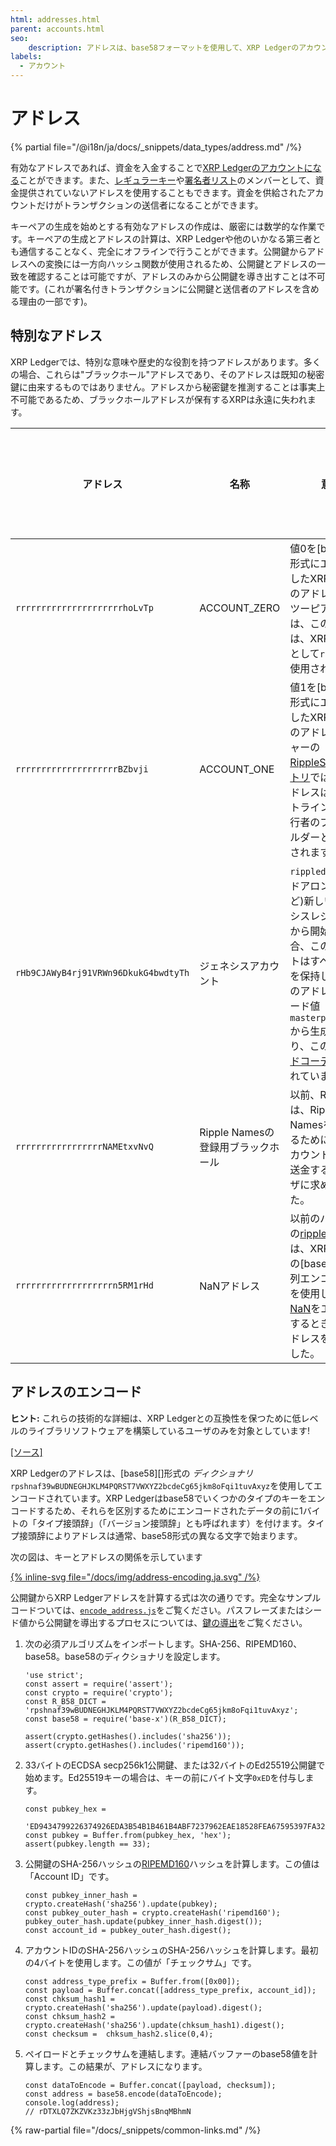```yaml
---
html: addresses.html
parent: accounts.html
seo:
    description: アドレスは、base58フォーマットを使用して、XRP Ledgerのアカウントを一意に識別します。
labels:
  - アカウント
---
```

# アドレス

{% partial file="/@i18n/ja/docs/_snippets/data_types/address.md" /%}

有効なアドレスであれば、資金を入金することで[XRP Ledgerのアカウントになる](index.md#creating-accounts)ことができます。また、[レギュラーキー](cryptographic-keys.md)や[署名者リスト](multi-signing.md)のメンバーとして、資金提供されていないアドレスを使用することもできます。資金を供給されたアカウントだけがトランザクションの送信者になることができます。

キーペアの生成を始めとする有効なアドレスの作成は、厳密には数学的な作業です。キーペアの生成とアドレスの計算は、XRP Ledgerや他のいかなる第三者とも通信することなく、完全にオフラインで行うことができます。公開鍵からアドレスへの変換には一方向ハッシュ関数が使用されるため、公開鍵とアドレスの一致を確認することは可能ですが、アドレスのみから公開鍵を導き出すことは不可能です。(これが署名付きトランザクションに公開鍵と送信者のアドレスを含める理由の一部です)。


## 特別なアドレス

XRP Ledgerでは、特別な意味や歴史的な役割を持つアドレスがあります。多くの場合、これらは"ブラックホール"アドレスであり、そのアドレスは既知の秘密鍵に由来するものではありません。アドレスから秘密鍵を推測することは事実上不可能であるため、ブラックホールアドレスが保有するXRPは永遠に失われます。

| アドレス                       | 名称 | 意味 | ブラック ホール? |
|-------------------------------|-----|-----|----------------|
| `rrrrrrrrrrrrrrrrrrrrrhoLvTp` | ACCOUNT\_ZERO | 値0を[base58][]形式にエンコードしたXRP Ledgerのアドレス。ピアツーピア通信では、このアドレスは、XRPの発行者として`rippled`で使用されます。 | はい |
| `rrrrrrrrrrrrrrrrrrrrBZbvji`  | ACCOUNT\_ONE | 値1を[base58][]形式にエンコードしたXRP Ledgerのアドレス。レジャーの[RippleStateエントリ](../../references/protocol/ledger-data/ledger-entry-types/ripplestate.md)では、このアドレスは、トラストライン残高の発行者のプレースホルダーとして使用されます。 | はい |
| `rHb9CJAWyB4rj91VRWn96DkukG4bwdtyTh` | ジェネシスアカウント | `rippled`で(スタンドアロンモードなど)新しいジェネシスレジャーが一から開始される場合、このアカウントはすべてのXRPを保持します。このアドレスは、シード値`masterpassphrase`から生成されており、この値は[ハードコーディング](https://github.com/XRPLF/rippled/blob/94ed5b3a53077d815ad0dd65d490c8d37a147361/src/ripple/app/ledger/Ledger.cpp#L184)されています。 | いいえ |
| `rrrrrrrrrrrrrrrrrNAMEtxvNvQ` | Ripple Namesの登録用ブラックホール | 以前、Ripple社は、Ripple Namesを登録するために、このアカウントにXRPを送金するようユーザに求めていました。| はい |
| `rrrrrrrrrrrrrrrrrrrn5RM1rHd` | NaNアドレス | 以前のバージョンの[ripple-lib](https://github.com/XRPLF/xrpl.js)では、XRP Ledgerの[base58][]文字列エンコード形式を使用して、値[NaN](https://developer.mozilla.org/en-US/docs/Web/JavaScript/Reference/Global_Objects/NaN)をエンコードするときにこのアドレスを生成しました。 | はい |


## アドレスのエンコード

**ヒント:** これらの技術的な詳細は、XRP Ledgerとの互換性を保つために低レベルのライブラリソフトウェアを構築しているユーザのみを対象としています!

[[ソース]](https://github.com/XRPLF/rippled/blob/35fa20a110e3d43ffc1e9e664fc9017b6f2747ae/src/ripple/protocol/impl/AccountID.cpp#L109-L140 "ソース")

XRP Ledgerのアドレスは、[base58][]形式の _ディクショナリ_ `rpshnaf39wBUDNEGHJKLM4PQRST7VWXYZ2bcdeCg65jkm8oFqi1tuvAxyz`を使用してエンコードされています。XRP Ledgerはbase58でいくつかのタイプのキーをエンコードするため、それらを区別するためにエンコードされたデータの前に1バイトの「タイプ接頭辞」（「バージョン接頭辞」とも呼ばれます）を付けます。タイプ接頭辞によりアドレスは通常、base58形式の異なる文字で始まります。

次の図は、キーとアドレスの関係を示しています

[{% inline-svg file="/docs/img/address-encoding.ja.svg" /%}](/docs/img/address-encoding.ja.svg "マスター公開鍵 + タイプ接頭辞 → アカウントID + チェックサム → アドレス")

公開鍵からXRP Ledgerアドレスを計算する式は次の通りです。完全なサンプルコードついては、[`encode_address.js`](https://github.com/XRPLF/xrpl-dev-portal/blob/master/_code-samples/address_encoding/js/encode_address.js)をご覧ください。パスフレーズまたはシード値から公開鍵を導出するプロセスについては、[鍵の導出](cryptographic-keys.md#鍵導出)をご覧ください。

1. 次の必須アルゴリズムをインポートします。SHA-256、RIPEMD160、base58。base58のディクショナリを設定します。

    ```
    'use strict';
    const assert = require('assert');
    const crypto = require('crypto');
    const R_B58_DICT = 'rpshnaf39wBUDNEGHJKLM4PQRST7VWXYZ2bcdeCg65jkm8oFqi1tuvAxyz';
    const base58 = require('base-x')(R_B58_DICT);

    assert(crypto.getHashes().includes('sha256'));
    assert(crypto.getHashes().includes('ripemd160'));
    ```

2. 33バイトのECDSA secp256k1公開鍵、または32バイトのEd25519公開鍵で始めます。Ed25519キーの場合は、キーの前にバイト文字`0xED`を付与します。

    ```
    const pubkey_hex =
      'ED9434799226374926EDA3B54B1B461B4ABF7237962EAE18528FEA67595397FA32';
    const pubkey = Buffer.from(pubkey_hex, 'hex');
    assert(pubkey.length == 33);
    ```

3. 公開鍵のSHA-256ハッシュの[RIPEMD160](https://en.wikipedia.org/wiki/RIPEMD)ハッシュを計算します。この値は「Account ID」です。

    ```
    const pubkey_inner_hash = crypto.createHash('sha256').update(pubkey);
    const pubkey_outer_hash = crypto.createHash('ripemd160');
    pubkey_outer_hash.update(pubkey_inner_hash.digest());
    const account_id = pubkey_outer_hash.digest();
    ```

4. アカウントIDのSHA-256ハッシュのSHA-256ハッシュを計算します。最初の4バイトを使用します。この値が「チェックサム」です。

    ```
    const address_type_prefix = Buffer.from([0x00]);
    const payload = Buffer.concat([address_type_prefix, account_id]);
    const chksum_hash1 = crypto.createHash('sha256').update(payload).digest();
    const chksum_hash2 = crypto.createHash('sha256').update(chksum_hash1).digest();
    const checksum =  chksum_hash2.slice(0,4);
    ```

5. ペイロードとチェックサムを連結します。連結バッファーのbase58値を計算します。この結果が、アドレスになります。

    ```
    const dataToEncode = Buffer.concat([payload, checksum]);
    const address = base58.encode(dataToEncode);
    console.log(address);
    // rDTXLQ7ZKZVKz33zJbHjgVShjsBnqMBhmN
    ```

{% raw-partial file="/docs/_snippets/common-links.md" /%}
